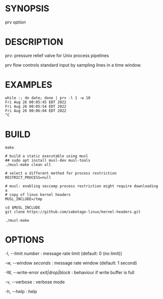 # SYNOPSIS

prv *option*

# DESCRIPTION

prv: pressure relief valve for Unix process pipelines

prv flow controls standard input by sampling lines in a time window.

# EXAMPLES

```
while :; do date; done | prv -l 1 -w 10
Fri Aug 26 00:05:45 EDT 2022
Fri Aug 26 00:05:54 EDT 2022
Fri Aug 26 00:06:04 EDT 2022
^C
```

# BUILD

```
make

# build a static executable using musl
## sudo apt install musl-dev musl-tools
./musl-make clean all

# select a different method for process restriction
RESTRICT_PROCESS=null

# musl: enabling seccomp process restriction might require downloading a
# copy of linux kernel headers
MUSL_INCLUDE=/tmp

cd $MUSL_INCLUDE
git clone https://github.com/sabotage-linux/kernel-headers.git

./musl-make
```

# OPTIONS

-l, --limit *number*
: message rate limit (default: 0 (no limit))

-w, --window *seconds*
: message rate window (default: 1 second)

-W, --write-error *exit|drop|block*
: behaviour if write buffer is full

-v, --verbose
: verbose mode

-h, --help
:  help
